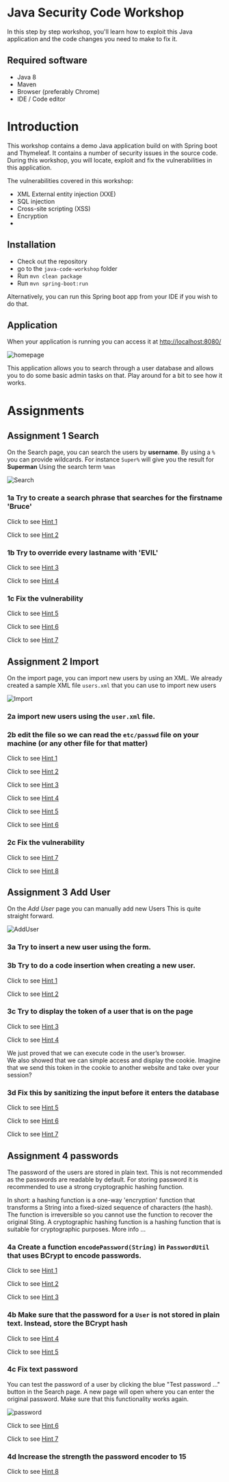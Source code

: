 # Java Security Code Workshop
In this step by step workshop, you'll learn how to exploit this Java application and the code changes you need to make to fix it.

## Required software
- Java 8
- Maven
- Browser (preferably Chrome)
- IDE / Code editor

# Introduction

This workshop contains a demo Java application build on with Spring boot and Thymeleaf.
It contains a number of security issues in the source code.
During this workshop, you will locate, exploit and fix the vulnerabilities in this application.

The vulnerabilities covered in this workshop:
- XML External entity injection (XXE)
- SQL injection
- Cross-site scripting (XSS)
- Encryption
- 

## Installation

- Check out the repository
- go to the `java-code-workshop` folder
- Run `mvn clean package`
- Run `mvn spring-boot:run`

Alternatively, you can run this Spring boot app from your IDE if you wish to do that.

## Application
When your application is running you can access it at [http://localhost:8080/](http://localhost:8080/)

![homepage](images/index.png)

This application allows you to search through a user database and allows you to do some basic admin tasks on that.
Play around for a bit to see how it works.


# Assignments

## Assignment 1 Search

On the Search page, you can search the users by **username**.
By using a `%` you can provide wildcards. For instance `Super%` will give you the result for **Superman**
Using the search term `%man`

![Search](images/search.png)

### 1a Try to create a search phrase that searches for the **firstname** 'Bruce'

    
Click to see [Hint 1](hints/search/hint1.md)

Click to see [Hint 2](hints/search/hint2.md)

    
### 1b Try to override every **lastname** with 'EVIL'
    
Click to see [Hint 3](hints/search/hint3.md)

Click to see [Hint 4](hints/search/hint4.md)
    
### 1c Fix the vulnerability

Click to see [Hint 5](hints/search/hint5.md)

Click to see [Hint 6](hints/search/hint6.md)

Click to see [Hint 7](hints/search/hint7.md)


## Assignment 2 Import

On the import page, you can import new users by using an XML.
We already created a sample XML file `users.xml` that you can use to import new users

![Import](images/import.png)

### 2a import new users using the `user.xml` file.
### 2b edit the file so we can read the `etc/passwd` file on your machine (or any other file for that matter)

Click to see [Hint 1](hints/import/hint1.md)

Click to see [Hint 2](hints/import/hint2.md)

Click to see [Hint 3](hints/import/hint3.md)

Click to see [Hint 4](hints/import/hint4.md)

Click to see [Hint 5](hints/import/hint5.md)

Click to see [Hint 6](hints/import/hint6.md)

### 2c Fix the vulnerability

Click to see [Hint 7](hints/import/hint7.md)

Click to see [Hint 8](hints/import/hint8.md)

## Assignment 3 Add User

On the *Add User* page you can manually add new Users
This is quite straight forward.

![AddUser](images/adduser.png)

### 3a Try to insert a new user using the form.
### 3b Try to do a code insertion when creating a new user.

Click to see [Hint 1](hints/adduser/hint1.md)

Click to see [Hint 2](hints/adduser/hint2.md)

### 3c Try to display the token of a user that is on the page

Click to see [Hint 3](hints/adduser/hint3.md)

Click to see [Hint 4](hints/adduser/hint4.md)

We just proved that we can execute code in the user’s browser.     
We also showed that we can simple access and display the cookie. Imagine that we send this token in the cookie to another website and take over your session?

### 3d Fix this by sanitizing the input before it enters the database

Click to see [Hint 5](hints/adduser/hint5.md)

Click to see [Hint 6](hints/adduser/hint6.md)

Click to see [Hint 7](hints/adduser/hint7.md)


## Assignment 4 passwords

The password of the users are stored in plain text. This is not recommended as the passwords are readable by default.
For storing password it is recommended to use a strong cryptographic hashing function.

In short: a hashing function is a one-way 'encryption' function that transforms a String into a fixed-sized sequence of characters (the hash).
The function is irreversible so you cannot use the function to recover the original Sting.
A cryptographic hashing function is a hashing function that is suitable for cryptographic purposes. More info ...

### 4a Create a function `encodePassword(String)` in `PasswordUtil` that uses BCrypt to encode passwords.

Click to see [Hint 1](hints/password/hint1.md)

Click to see [Hint 2](hints/password/hint2.md)

Click to see [Hint 3](hints/password/hint3.md)

### 4b Make sure that the password for a `User` is not stored in plain text. Instead, store the BCrypt hash

Click to see [Hint 4](hints/password/hint4.md)

Click to see [Hint 5](hints/password/hint5.md)

### 4c Fix text password

You can test the password of a user by clicking the blue "Test password ..." button in the Search page.
A new page will open where you can enter the original password. Make sure that this functionality works again.

![password](images/password.png)

Click to see [Hint 6](hints/password/hint6.md)

Click to see [Hint 7](hints/password/hint7.md)

### 4d Increase the strength the password encoder to 15

Click to see [Hint 8](hints/password/hint8.md)

